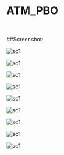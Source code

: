 # ATM_PBO

<br>

##Screenshot: 


![sc1](https://docs.google.com/uc?id=0Bxzv7ZNEpQLtNnRmQy05WDZSdm8)


![sc1](https://docs.google.com/uc?id=0Bxzv7ZNEpQLtNnRmQy05WDZSdm8)





![sc1](https://docs.google.com/uc?id=0Bxzv7ZNEpQLtVXY0NTRTaU5HX28)





![sc1](https://docs.google.com/uc?id=0Bxzv7ZNEpQLtNnY4Mld4UmpHVG8)




![sc1](https://docs.google.com/uc?id=0Bxzv7ZNEpQLtckQxcWJ2Z3hmdFk)





![sc1](https://docs.google.com/uc?id=0Bxzv7ZNEpQLtSnhjRGNsNHdKY00)



![sc1](https://docs.google.com/uc?id=0Bxzv7ZNEpQLtcVNJaTdVbW94TWs)


![sc1](https://docs.google.com/uc?id=0Bxzv7ZNEpQLtTUJPZm1pb3J0akk)


![sc1](https://docs.google.com/uc?id=0Bxzv7ZNEpQLtbWNsRnNoYTY2Nzg)
